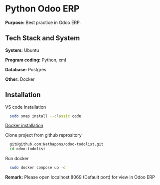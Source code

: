 
# Python Odoo ERP

**Purpose:** Best practice in Odoo ERP.
## Tech Stack and System

**System:** Ubuntu

**Program coding:** Python, xml

**Database:** Postgres

**Other:** Docker


## Installation

VS code Installation
```bash
  sudo snap install --classic code
```

[Docker installation](https://docs.docker.com/engine/install/ubuntu/#installation-methods)


Clone project from github reprository

```bash
  git@github.com:Nathapons/odoo-todolist.git
  cd odoo-todolist
```

Run docker
```bash
  sudo docker compose up -d
```

**Remark:** Please open localhost:8069 (Default port) for view in Odoo ERP
